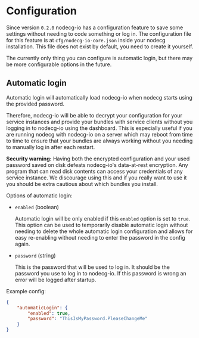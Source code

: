 # Configuration

Since version `0.2.0` nodecg-io has a configuration feature to save some settings without needing to code something or log in. The configuration file for
this feature is at `cfg/nodecg-io-core.json` inside your nodecg installation. This file does not exist by default, you need to create it yourself.

The currently only thing you can configure is automatic login, but there may be more configurable options in the future.

## Automatic login

Automatic login will automatically load nodecg-io when nodecg starts using the provided password.

Therefore, nodecg-io will be able to decrypt your configuration for your service instances and provide your bundles with service clients without you logging in to nodecg-io using the dashboard.
This is especially useful if you are running nodecg with nodecg-io on a server which may reboot from time to time to ensure that your bundles are always working without you needing to manually log in after each restart.

**Security warning:** Having both the encrypted configuration and your used password saved on disk defeats nodecg-io's data-at-rest encryption.
Any program that can read disk contents can access your credentials of any service instance. We discourage using this and if you really want to use it you should be extra cautious about which bundles you install.

Options of automatic login:

- `enabled` (boolean)

  Automatic login will be only enabled if this `enabled` option is set to `true`.
  This option can be used to temporarily disable automatic login without needing to delete the whole automatic login configuration
  and allows for easy re-enabling without needing to enter the password in the config again.

- `password` (string)

  This is the password that will be used to log in. It should be the password you use to log in to nodecg-io.
  If this password is wrong an error will be logged after startup.

Example config:

```json
{
    "automaticLogin": {
        "enabled": true,
        "password": "ThisIsMyPassword.PleaseChangeMe"
    }
}
```
